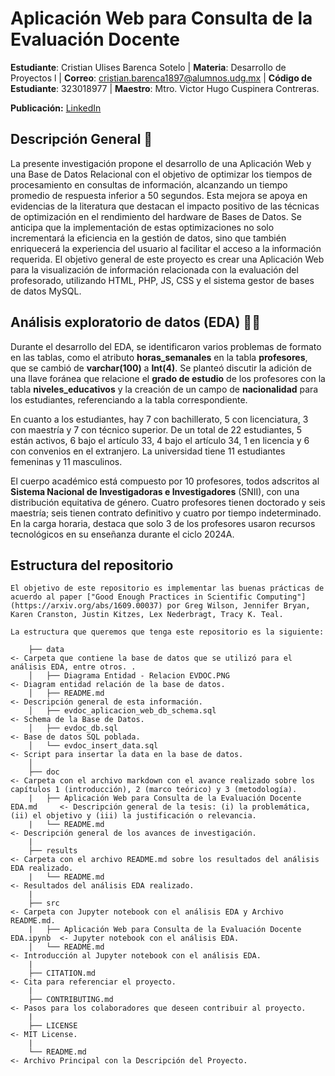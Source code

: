 # Aplicación Web para Consulta de la Evaluación Docente

**Estudiante**: Cristian Ulises Barenca Sotelo  | **Materia**: Desarrollo de Proyectos l | **Correo**: cristian.barenca1897@alumnos.udg.mx | **Código de Estudiante**: 323018977 | **Maestro**: Mtro. Victor Hugo Cuspinera Contreras.

**Publicación:** [LinkedIn](https://www.linkedin.com/posts/cristian-ulises-barenca-sotelo-50ba03183_github-cbarencaaplicacion-web-para-consulta-de-la-evaluacion-docente-activity-7252664689313091584-RBPk?utm_source=share&utm_medium=member_desktop)

## Descripción General 🚩

La presente investigación propone el desarrollo de una Aplicación Web y una Base de Datos Relacional con el objetivo de optimizar los tiempos de procesamiento en consultas de información, alcanzando un tiempo promedio de respuesta inferior a 50 segundos. Esta mejora se apoya en evidencias de la literatura que destacan el impacto positivo de las técnicas de optimización en el rendimiento del hardware de Bases de Datos. Se anticipa que la implementación de estas optimizaciones no solo incrementará la eficiencia en la gestión de datos, sino que también enriquecerá la experiencia del usuario al facilitar el acceso a la información requerida. El objetivo general de este proyecto es crear una Aplicación Web para la visualización de información relacionada con la evaluación del profesorado, utilizando HTML, PHP, JS, CSS y el sistema gestor de bases de datos MySQL.

## Análisis exploratorio de datos (EDA) 🥽🥼

Durante el desarrollo del EDA, se identificaron varios problemas de formato en las tablas, como el atributo **horas_semanales** en la tabla **profesores**, que se cambió de **varchar(100)** a **Int(4)**. Se planteó discutir la adición de una llave foránea que relacione el **grado de estudio** de los profesores con la tabla **niveles_educativos** y la creación de un campo de **nacionalidad** para los estudiantes, referenciando a la tabla correspondiente.

En cuanto a los estudiantes, hay 7 con bachillerato, 5 con licenciatura, 3 con maestría y 7 con técnico superior. De un total de 22 estudiantes, 5 están activos, 6 bajo el artículo 33, 4 bajo el artículo 34, 1 en licencia y 6 con convenios en el extranjero. La universidad tiene 11 estudiantes femeninas y 11 masculinos.

El cuerpo académico está compuesto por 10 profesores, todos adscritos al **Sistema Nacional de Investigadoras e Investigadores** (SNII), con una distribución equitativa de género. Cuatro profesores tienen doctorado y seis maestría; seis tienen contrato definitivo y cuatro por tiempo indeterminado. En la carga horaria, destaca que solo 3 de los profesores usaron recursos tecnológicos en su enseñanza durante el ciclo 2024A.

## Estructura del repositorio

```
El objetivo de este repositorio es implementar las buenas prácticas de acuerdo al paper ["Good Enough Practices in Scientific Computing"](https://arxiv.org/abs/1609.00037) por Greg Wilson, Jennifer Bryan, Karen Cranston, Justin Kitzes, Lex Nederbragt, Tracy K. Teal.

La estructura que queremos que tenga este repositorio es la siguiente:

    ├── data                                                                 <- Carpeta que contiene la base de datos que se utilizó para el análisis EDA, entre otros. .
    │   ├── Diagrama Entidad - Relacion EVDOC.PNG                            <- Diagram entidad relación de la base de datos.
    │   ├── README.md                                                        <- Descripción general de esta información.
    │   ├── evdoc_aplicacion_web_db_schema.sql                               <- Schema de la Base de Datos.
    │   ├── evdoc_db.sql                                                     <- Base de datos SQL poblada.
    │   └── evdoc_insert_data.sql                                            <- Script para insertar la data en la base de datos.
    │
    ├── doc                                                                  <- Carpeta con el archivo markdown con el avance realizado sobre los capítulos 1 (introducción), 2 (marco teórico) y 3 (metodología).
    |   ├── Aplicación Web para Consulta de la Evaluación Docente EDA.md     <- Descripción general de la tesis: (i) la problemática, (ii) el objetivo y (iii) la justificación o relevancia.
    |   └── README.md                                                        <- Descripción general de los avances de investigación.
    |  
    ├── results                                                              <- Carpeta con el archivo README.md sobre los resultados del análisis EDA realizado.
    |   └── README.md                                                        <- Resultados del análisis EDA realizado.
    |  
    ├── src                                                                  <- Carpeta con Jupyter notebook con el análisis EDA y Archivo README.md.
    |   ├── Aplicación Web para Consulta de la Evaluación Docente EDA.ipynb  <- Jupyter notebook con el análisis EDA.
    │   └── README.md                                                        <- Introducción al Jupyter notebook con el análisis EDA.
    |  
    ├── CITATION.md                                                          <- Cita para referenciar el proyecto.  
    |  
    ├── CONTRIBUTING.md                                                      <- Pasos para los colaboradores que deseen contribuir al proyecto.  
    | 
    ├── LICENSE                                                              <- MIT License.
    |  
    └── README.md                                                            <- Archivo Principal con la Descripción del Proyecto.  
 
```
